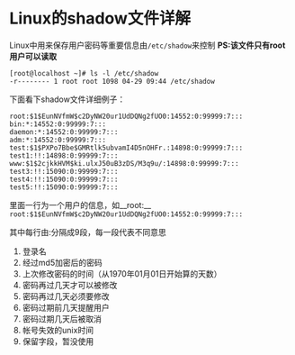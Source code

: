 # Linux的shadow文件详解

Linux中用来保存用户密码等重要信息由`/etc/shadow`来控制
__PS:该文件只有root用户可以读取__
```
[root@localhost ~]# ls -l /etc/shadow
-r-------- 1 root root 1098 04-29 09:44 /etc/shadow
```

下面看下shadow文件详细例子：
```
root:$1$EunNVfmW$c2DyNW20ur1UdDQNg2fUO0:14552:0:99999:7:::
bin:*:14552:0:99999:7:::
daemon:*:14552:0:99999:7:::
adm:*:14552:0:99999:7:::
test:$1$PXPo7Bbe$GMRtlk5ubvamI4D5nOHFr.:14898:0:99999:7:::
test1:!!:14898:0:99999:7:::
www:$1$2cjkkHVM$ki.ulxJ50uB3zDS/M3q9u/:14898:0:99999:7:::
test3:!!:15090:0:99999:7:::
test4:!!:15090:0:99999:7:::
test5:!!:15090:0:99999:7:::
```

里面一行为一个用户的信息，如__root:__
`root:$1$EunNVfmW$c2DyNW20ur1UdDQNg2fUO0:14552:0:99999:7:::`

其中每行由:分隔成9段，每一段代表不同意思
1. 登录名
2. 经过md5加密后的密码
3. 上次修改密码的时间（从1970年01月01日开始算的天数）
4. 密码再过几天才可以被修改
5. 密码再过几天必须要修改
6. 密码过期前几天提醒用户
7. 密码过期几天后被取消
8. 帐号失效的unix时间
9. 保留字段，暂没使用
